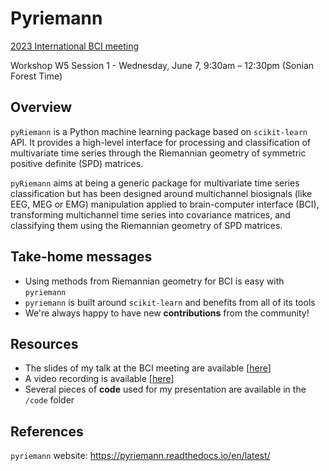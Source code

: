 # Pyriemann

[2023 International BCI meeting](https://bcisociety.org/bci-meeting/)

Workshop W5 Session 1 - Wednesday, June 7, 9:30am – 12:30pm (Sonian Forest Time)

## Overview
`pyRiemann` is a Python machine learning package based on `scikit-learn` API. 
It provides a high-level interface for processing and classification of
multivariate time series through the Riemannian geometry of symmetric positive
definite (SPD) matrices.

`pyRiemann` aims at being a generic package for multivariate time series
classification but has been designed around multichannel biosignals (like EEG,
MEG or EMG) manipulation applied to brain-computer interface (BCI),
transforming multichannel time series into covariance matrices, and classifying
them using the Riemannian geometry of SPD matrices.

## Take-home messages
- Using methods from Riemannian geometry for BCI is easy with `pyriemann`
- `pyriemann` is built around `scikit-learn` and benefits from all of its tools
- We're always happy to have new **contributions** from the community!

## Resources
- The slides of my talk at the BCI meeting are available [[here](https://github.com/mccorsi/BCI-2023-Open-Source-Tool-workshop/blob/main/Pyriemann/pyRiemann-slides.pdf)]
- A video recording is available [[here](https://youtu.be/osclkBPcmlk)]
- Several pieces of **code** used for my presentation are available in the 
`/code` folder

## References
`pyriemann` website: https://pyriemann.readthedocs.io/en/latest/